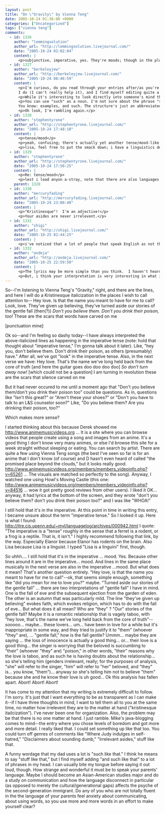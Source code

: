 ```yaml
---
layout: post
title: "On \"Gravity\" by Vienna Teng"
date: 2005-10-24 01:36:00 +0000
categories: ["Uncategorized"]
tags: ["vienna teng"]
comments:
  - id: 1326
    author: "lemmingsolution"
    author_url: "http://lemmingsolution.livejournal.com/"
    date: "2005-10-24 02:02:04"
    content: |
      <p>subjunctive, imperative, yes. They're moods; though in the plural it's best to call them modals. That seems to make it make a little more sense. </p>
  - id: 1327
    author: "berkeleyjew"
    author_url: "http://berkeleyjew.livejournal.com/"
    date: "2005-10-24 08:46:59"
    content: |
      <p>I'm curious, do you read through your entries after/as you're writing them?<br />
      I do (I can't really help it), and I find myself editing quite a lot.</p>
      <p>While it's interesting to look directly into someone's mind through the viewing port of LJ, I think I aim more for a distilled practical upshot rather than a blow-by-blow... except when I ramble, and then god help anyone reading.</p>
      <p>You can use "such" as a noun. I'm not sure about the phrase "such like that", but that's probably because the structure I've always seen built around the noun use of "such" implies the "like" without saying it.<br />
      You know: examples, and such. The structure's just an abbreviated version of the same thing.</p>
      <p>Oh look, I'm rambling again.</p>
  - id: 1328
    author: "stephentyrone"
    author_url: "http://stephentyrone.livejournal.com/"
    date: "2005-10-24 17:48:10"
    content: |
      <p>tense/mood</p>
      <p>yeah, confusing; there's actually yet another tense/mood-like type of language object that linguists like to talk about: "aspect", which is, i suppose, more tense-like than mood is.  it's pretty tricky to explain to western european language speakers what an aspect is; those languages don't have aspect.  fortunately, since you know chinese, it's easy: chinese doesn't have tenses, so all your favorite particles that affect the meaning of verbs (like "le", the "past tense" of mandarin) are either moods or aspect words.... now that you know what a mood is ("ma" (question marker), for example, is a mood marker), all the ones that aren't moods are aspect markers.</p>
      <p>lisa, feel free to put the smack down; i have a linguistics degree, but my focus was much more on semantics and computational issues than on good 'ol "what do we call this damn stuff" linguistics.</p>
  - id: 1329
    author: "stephentyrone"
    author_url: "http://stephentyrone.livejournal.com/"
    date: "2005-10-24 17:50:25"
    content: |
      <p>Re: tense/mood</p>
      <p>lest i lead anyon a-stray, note that there are also languages that have both tense *and* aspect; south african bantu languages, for examples (which also have mood, just to make it really exciting).</p>
    parent: 1328
  - id: 1330
    author: "mercuryfading"
    author_url: "http://mercuryfading.livejournal.com/"
    date: "2005-10-24 23:00:40"
    content: |
      <p>"Kristinesque"!  I'm an adjective!</p>
      <p>Your asides are never irrelevent.</p>
  - id: 1331
    author: "shigi"
    author_url: "http://shigi.livejournal.com/"
    date: "2005-10-25 02:44:25"
    content: |
      <p>i've noticed that a lot of people that speak English as not their first language use "such" in interesting ways... one of my old students, Shinya, would say "such kind" in practically every sentence.  "he uses such kind of knives" "she goes to such kind of school"</p>
  - id: 1332
    author: "andeja"
    author_url: "http://andeja.livejournal.com/"
    date: "2005-10-25 22:59:50"
    content: |
      <p>The lyrics may be more simple than you think.  I haven't heard the song, but the lyrics seem like she is talking about real love and infatuation, one where she beleives she is really in love, despite critics who want to discount it as  "puppy love".  The phrase "falling in love" comes to mind as "the gentle fall".  And it seems to hurt the speaker that she can't call it love due to society's ideas of who can be in love and what love is, and what should be taken seriously.</p>
      <p>But, i think your interpretation is very interesting in what it says about YOU. =)</p>
---
```


So--I'm listening to Vienna Teng's "Gravity," right, and there are the lines, and here I will do a Kristinesque italicization in the places I wish to call attention to--
Hey love. Is that the name you meant to have
for me to call?
Look, love. They've given up believing, they've turned aside our stories of the gentle fall
(then(?)) *Don't you believe them.
Don't you drink their poison, too!*
These are the scars that words have carved
on me

[punctuation mine]

Ok so--and I'm feeling so dashy today--I have always interpreted the above-italicized lines as happening in the imperative tense (note: hold that thought about "imperative tense," I'm gonna talk about it later). Like, "hey you, don't believe them. Don't drink their poison, as others (presumably) have." After all, we've got "look" in the imperative tense. Also, in the next verse we have:
Hey love. That's the name we've long held back
from the core of truth
[and here the guitar goes doo doo doo doo]
*So don't turn away now!* [which could not be a question]
I am turning
in revolution
these are the scars that silence carved
on me

But it had never occured to me until a moment ago that "Don't you believe them/don't you drink their poison too" could be questions. As in, questions like "Isn't this great?" or "Aren't these your shoes?" or "Don't you have to talk to an L&S counselor soon?" Like, "Do you believe them? Are you drinking their poison, too?" 

Which makes more sense?

I started thinking about this because Derek showed me http://www.animemusicvideos.org ... It is a site where you can browse videos that people create using a song and images from an anime. It's a good thing I don't know very many animes, or else I'd browse this site for a week straight without sleeping or eating. You can search by artist. There are quite a few using Vienna Teng songs (the best I've seen so far is for an anime that I don't know (of course) and D hasn't even heard of called "the promised place beyond the clouds," but it looks really good. http://www.animemusicvideos.org/members/members_videoinfo.php?v=65261  ... The visuals are matched so perfectly to the song). Anyway, I watched one using Howl's Moving Castle (this one: http://www.animemusicvideos.org/members/members_videoinfo.php?v=84516  ... wow it got pretty good reviews from other users). I liked it OK... anyway, it had lyrics at the bottom of the screen, and they wrote "don't you believe them? don't you drink their poison too?" and I was like "WHOA!"

I still hold that it's in the imperative. At this point in time in writing this entry, I became unsure about the term "imperative tense." So I looked it up. Here is what I found: http://itre.cis.upenn.edu/~myl/languagelog/archives/000942.html I quote: "The imperative is a "tense" roughly in the sense that a ferret is a rodent, or a frog is a reptile. That is, it isn't." I highly recommend following that link, by the way. Especially Elanor because Elanor has rodents on the brain. Also Lisa because Lisa is a linguist. I typed "Lisa is a linguini" first, though.

So uhhh.... I still hold that it's in the imperative ... mood. Yes. Because other lines around it are in the imperative... mood. And lines in the same place musically in the next verse are also in the imperative ...mood. But what does it mean? That's another question entirely. "Hey love, is that the name you meant to have for me to call"--ok, that seems simple enough, something like "did you mean for me to love you?" maybe. "Turned aside our stories of the gentle fall" ... there are two interpretations of "gentle fall" I have in mind. One is the fall of eve and the subsequent ejection from the garden of eden. The other is an autumn that was particularly mild. The line "they've given up believing" evokes faith, which evokes religion, which has to do with the fall of eve... But what does it all mean? Who are "they" ? "Our" stories of the gentle fall? Maybe it is a romantic relationship that is vagely taboo, with "hey love, that's the name we've long held back from the core of truth"--sooooo... maybe... these lovers... um... have been in love for a while but it's inappropriate in some way, and they tried to justify it to "them" (whoever "they" are), ... "gentle fall," how is the fall gentle? Ummm... maybe they are saying ... the loss of innocence is actually a good thing... or... their love is a good thing... the singer is worrying that the beloved is succumbing to "their" (whoever "they" are) "poison," in other words, "their" reasons why the love is taboo, and as such he is having doubts about the relationship... so she's telling him (genders irrelevant, really; for the purposes of analysis, "she" will refer to the singer, "him" will refer to "her" beloved, and "they" is... you know, "them")... anyway so she's telling him not to believe "them" because she and he know their love is uh good... Ok this analysis has fallen apart. Abort! Abort! Abort!

It has come to my attention that my writing is extremely difficult to follow. I'm sorry. It's just that I want everything to be as transparent as I can make it--if I have three thoughts in mind, I want to tell them all to you at the same time, no matter how irrelevent they are to the matter at hand ("kristinesque itailcization"). I've never been one for organization. Also, the problem may be that there is no one matter at hand. I just ramble. Mike's java-blogging comes to mind--the entry where you chose levels of boredom and got more and more detail. I really liked that. I could set something up like that too. You could turn off genres of comments like "Where Judy indulges in self-hatred," "Disclaimers about sounding dumb," "Irrelevant asides," stuff like that. 

A funny wordage that my dad uses a lot is "such like that." I think he means to say "stuff like that," but I find myself adding "and such like that" to a lot of phrases in my head. I can usually bite my tongue before saying it out loud, though. How strange and wonderful it must be to speak your parents' language. Maybe I should become an Asian-American studies major and do a study on communication and how the language disconnect in particular (as opposed to merely the cultural/generational gaps) affects the psyche of the second-generation immigrant. Do any of you who are not totally fluent in the the language of your parents feel anxiety about communicating, about using words, so you use more and more words in an effort to make yourself clear?